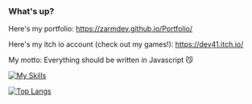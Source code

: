 ### What's up?
Here's my portfolio: https://zarmdev.github.io/Portfolio/

Here's my itch io account (check out my games!): https://dev41.itch.io/

My motto: Everything should be written in Javascript 😼

[![My Skills](https://skillicons.dev/icons?i=ts,react,cpp,java,raspberrypi,py,gamemakerstudio,godot,mint,arduino,neovim,robloxstudio,prisma)](https://skillicons.dev)


[![Top Langs](https://github-readme-stats.vercel.app/api/top-langs/?username=ZarmDev&langs_count=5)](https://github.com/anuraghazra/github-readme-stats?tab=readme-ov-file#show-more-languages)
